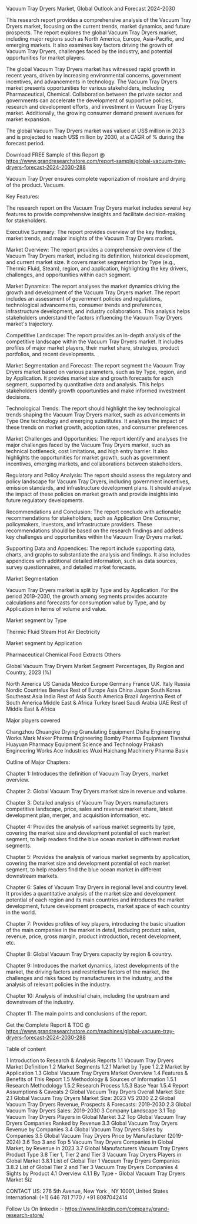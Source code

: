 Vacuum Tray Dryers Market, Global Outlook and Forecast 2024-2030

This research report provides a comprehensive analysis of the Vacuum Tray Dryers market, focusing on the current trends, market dynamics, and future prospects. The report explores the global Vacuum Tray Dryers market, including major regions such as North America, Europe, Asia-Pacific, and emerging markets. It also examines key factors driving the growth of Vacuum Tray Dryers, challenges faced by the industry, and potential opportunities for market players.

The global Vacuum Tray Dryers market has witnessed rapid growth in recent years, driven by increasing environmental concerns, government incentives, and advancements in technology. The Vacuum Tray Dryers market presents opportunities for various stakeholders, including Pharmaceutical, Chemical. Collaboration between the private sector and governments can accelerate the development of supportive policies, research and development efforts, and investment in Vacuum Tray Dryers market. Additionally, the growing consumer demand present avenues for market expansion.

The global Vacuum Tray Dryers market was valued at US$ million in 2023 and is projected to reach US$ million by 2030, at a CAGR of % during the forecast period.

Download FREE Sample of this Report @ https://www.grandresearchstore.com/report-sample/global-vacuum-tray-dryers-forecast-2024-2030-288


Vacuum Tray Dryer ensures complete vaporization of moisture and drying of the product. Vacuum.

Key Features:

The research report on the Vacuum Tray Dryers market includes several key features to provide comprehensive insights and facilitate decision-making for stakeholders.

Executive Summary: The report provides overview of the key findings, market trends, and major insights of the Vacuum Tray Dryers market.

Market Overview: The report provides a comprehensive overview of the Vacuum Tray Dryers market, including its definition, historical development, and current market size. It covers market segmentation by Type (e.g., Thermic Fluid, Steam), region, and application, highlighting the key drivers, challenges, and opportunities within each segment.

Market Dynamics: The report analyses the market dynamics driving the growth and development of the Vacuum Tray Dryers market. The report includes an assessment of government policies and regulations, technological advancements, consumer trends and preferences, infrastructure development, and industry collaborations. This analysis helps stakeholders understand the factors influencing the Vacuum Tray Dryers market's trajectory.

Competitive Landscape: The report provides an in-depth analysis of the competitive landscape within the Vacuum Tray Dryers market. It includes profiles of major market players, their market share, strategies, product portfolios, and recent developments.

Market Segmentation and Forecast: The report segment the Vacuum Tray Dryers market based on various parameters, such as by Type, region, and by Application. It provides market size and growth forecasts for each segment, supported by quantitative data and analysis. This helps stakeholders identify growth opportunities and make informed investment decisions.

Technological Trends: The report should highlight the key technological trends shaping the Vacuum Tray Dryers market, such as advancements in Type One technology and emerging substitutes. It analyses the impact of these trends on market growth, adoption rates, and consumer preferences.

Market Challenges and Opportunities: The report identify and analyses the major challenges faced by the Vacuum Tray Dryers market, such as technical bottleneck, cost limitations, and high entry barrier. It also highlights the opportunities for market growth, such as government incentives, emerging markets, and collaborations between stakeholders.

Regulatory and Policy Analysis: The report should assess the regulatory and policy landscape for Vacuum Tray Dryers, including government incentives, emission standards, and infrastructure development plans. It should analyse the impact of these policies on market growth and provide insights into future regulatory developments.

Recommendations and Conclusion: The report conclude with actionable recommendations for stakeholders, such as Application One Consumer, policymakers, investors, and infrastructure providers. These recommendations should be based on the research findings and address key challenges and opportunities within the Vacuum Tray Dryers market.

Supporting Data and Appendices: The report include supporting data, charts, and graphs to substantiate the analysis and findings. It also includes appendices with additional detailed information, such as data sources, survey questionnaires, and detailed market forecasts.

Market Segmentation

Vacuum Tray Dryers market is split by Type and by Application. For the period 2019-2030, the growth among segments provides accurate calculations and forecasts for consumption value by Type, and by Application in terms of volume and value.



Market segment by Type



Thermic Fluid
Steam
Hot Air
Electricity


Market segment by Application



Pharmaceutical
Chemical
Food Extracts
Others


Global Vacuum Tray Dryers Market Segment Percentages, By Region and Country, 2023 (%)



North America
US
Canada
Mexico
Europe
Germany
France
U.K.
Italy
Russia
Nordic Countries
Benelux
Rest of Europe
Asia
China
Japan
South Korea
Southeast Asia
India
Rest of Asia
South America
Brazil
Argentina
Rest of South America
Middle East & Africa
Turkey
Israel
Saudi Arabia
UAE
Rest of Middle East & Africa


Major players covered



Changzhou Chuangke Drying Granulating Equipment
Disha Engineering Works
Mark Maker Pharma Engineering
Bomby Pharma Equipment
Tianshui Huayuan Pharmacy Equipment Science and Technology
Prakash Engineering Works
Ace Industries
Wuxi Haichang Machinery
Pharma Basix


Outline of Major Chapters:

Chapter 1: Introduces the definition of Vacuum Tray Dryers, market overview.

Chapter 2: Global Vacuum Tray Dryers market size in revenue and volume.

Chapter 3: Detailed analysis of Vacuum Tray Dryers manufacturers competitive landscape, price, sales and revenue market share, latest development plan, merger, and acquisition information, etc.

Chapter 4: Provides the analysis of various market segments by type, covering the market size and development potential of each market segment, to help readers find the blue ocean market in different market segments.

Chapter 5: Provides the analysis of various market segments by application, covering the market size and development potential of each market segment, to help readers find the blue ocean market in different downstream markets.

Chapter 6: Sales of Vacuum Tray Dryers in regional level and country level. It provides a quantitative analysis of the market size and development potential of each region and its main countries and introduces the market development, future development prospects, market space of each country in the world.

Chapter 7: Provides profiles of key players, introducing the basic situation of the main companies in the market in detail, including product sales, revenue, price, gross margin, product introduction, recent development, etc.

Chapter 8: Global Vacuum Tray Dryers capacity by region & country.

Chapter 9: Introduces the market dynamics, latest developments of the market, the driving factors and restrictive factors of the market, the challenges and risks faced by manufacturers in the industry, and the analysis of relevant policies in the industry.

Chapter 10: Analysis of industrial chain, including the upstream and downstream of the industry.

Chapter 11: The main points and conclusions of the report.

Get the Complete Report & TOC @ https://www.grandresearchstore.com/machines/global-vacuum-tray-dryers-forecast-2024-2030-288

Table of content

1 Introduction to Research & Analysis Reports
1.1 Vacuum Tray Dryers Market Definition
1.2 Market Segments
1.2.1 Market by Type
1.2.2 Market by Application
1.3 Global Vacuum Tray Dryers Market Overview
1.4 Features & Benefits of This Report
1.5 Methodology & Sources of Information
1.5.1 Research Methodology
1.5.2 Research Process
1.5.3 Base Year
1.5.4 Report Assumptions & Caveats
2 Global Vacuum Tray Dryers Overall Market Size
2.1 Global Vacuum Tray Dryers Market Size: 2023 VS 2030
2.2 Global Vacuum Tray Dryers Revenue, Prospects & Forecasts: 2019-2030
2.3 Global Vacuum Tray Dryers Sales: 2019-2030
3 Company Landscape
3.1 Top Vacuum Tray Dryers Players in Global Market
3.2 Top Global Vacuum Tray Dryers Companies Ranked by Revenue
3.3 Global Vacuum Tray Dryers Revenue by Companies
3.4 Global Vacuum Tray Dryers Sales by Companies
3.5 Global Vacuum Tray Dryers Price by Manufacturer (2019-2024)
3.6 Top 3 and Top 5 Vacuum Tray Dryers Companies in Global Market, by Revenue in 2023
3.7 Global Manufacturers Vacuum Tray Dryers Product Type
3.8 Tier 1, Tier 2 and Tier 3 Vacuum Tray Dryers Players in Global Market
3.8.1 List of Global Tier 1 Vacuum Tray Dryers Companies
3.8.2 List of Global Tier 2 and Tier 3 Vacuum Tray Dryers Companies
4 Sights by Product
4.1 Overview
4.1.1 By Type - Global Vacuum Tray Dryers Market Siz

CONTACT US:
276 5th Avenue, New York , NY 10001,United States
International: (+1) 646 781 7170 / +91 8087042414

Follow Us On linkedin :- https://www.linkedin.com/company/grand-research-store/
 
